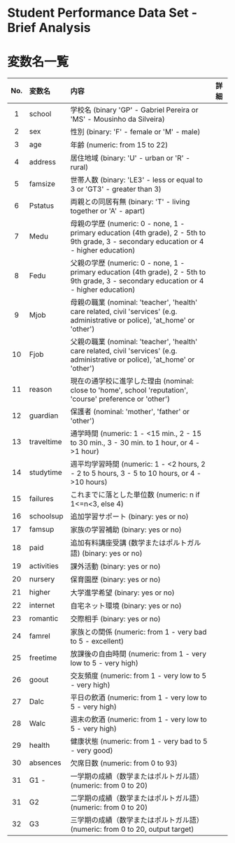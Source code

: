 # Student Performance Data Set - Brief Analysis


# 変数名一覧

|No.| 変数名 | 内容 | 詳細|
|:-:|:-|:-|:-|
1 | school | 学校名 (binary 'GP' - Gabriel Pereira or 'MS' - Mousinho da Silveira)
2 | sex | 性別 (binary: 'F' - female or 'M' - male)
3 | age | 年齢 (numeric: from 15 to 22)
4 | address | 居住地域 (binary: 'U' - urban or 'R' - rural)
5 | famsize | 世帯人数 (binary: 'LE3' - less or equal to 3 or 'GT3' - greater than 3)
6 | Pstatus | 両親との同居有無 (binary: 'T' - living together or 'A' - apart)
7 | Medu | 母親の学歴 (numeric: 0 - none, 1 - primary education (4th grade), 2 - 5th to 9th grade, 3 - secondary education or 4 - higher education)
8 | Fedu | 父親の学歴 (numeric: 0 - none, 1 - primary education (4th grade), 2 - 5th to 9th grade, 3 - secondary education or 4 - higher education)
9 | Mjob | 母親の職業 (nominal: 'teacher', 'health' care related, civil 'services' (e.g. administrative or police), 'at_home' or 'other')
10 | Fjob | 父親の職業  (nominal: 'teacher', 'health' care related, civil 'services' (e.g. administrative or police), 'at_home' or 'other')
11 | reason | 現在の通学校に進学した理由 (nominal: close to 'home', school 'reputation', 'course' preference or 'other')
12 | guardian |保護者 (nominal: 'mother', 'father' or 'other')
13 |traveltime |通学時間 (numeric: 1 - <15 min., 2 - 15 to 30 min., 3 - 30 min. to 1 hour, or 4 - >1 hour)
14 |studytime |週平均学習時間 (numeric: 1 - <2 hours, 2 - 2 to 5 hours, 3 - 5 to 10 hours, or 4 - >10 hours)
15 |failures |これまでに落とした単位数 (numeric: n if 1<=n<3, else 4)
16 |schoolsup |追加学習サポート (binary: yes or no)
17 |famsup |家族の学習補助 (binary: yes or no)
18 |paid |追加有料講座受講 (数学またはポルトガル語) (binary: yes or no)
19 |activities |課外活動 (binary: yes or no)
20 |nursery |保育園歴 (binary: yes or no)
21 |higher |大学進学希望 (binary: yes or no)
22 |internet |自宅ネット環境 (binary: yes or no)
23 |romantic |交際相手 (binary: yes or no)
24 |famrel |家族との関係 (numeric: from 1 - very bad to 5 - excellent)
25 |freetime |放課後の自由時間 (numeric: from 1 - very low to 5 - very high)
26 |goout |交友頻度 (numeric: from 1 - very low to 5 - very high)
27 |Dalc |平日の飲酒 (numeric: from 1 - very low to 5 - very high)
28 |Walc |週末の飲酒 (numeric: from 1 - very low to 5 - very high)
29 |health |健康状態 (numeric: from 1 - very bad to 5 - very good)
30 |absences |欠席日数 (numeric: from 0 to 93)
31 |G1 -|一学期の成績（数学またはポルトガル語） (numeric: from 0 to 20)
31 |G2 |二学期の成績（数学またはポルトガル語） (numeric: from 0 to 20)
32 | G3 |三学期の成績（数学またはポルトガル語） (numeric: from 0 to 20, output target)
